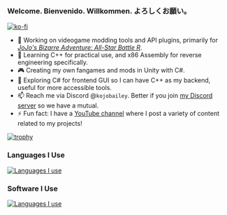 ### Welcome. Bienvenido. Willkommen. よろしくお願い。
[![ko-fi](https://ko-fi.com/img/githubbutton_sm.svg)](https://ko-fi.com/C0C3NIG2A)

- 🔭 Working on videogame modding tools and API plugins, primarily for [*JoJo's Bizarre Adventure: All-Star Battle R*](https://jojomodding.miraheze.org/wiki/All-Star_Battle_R).
- 🌱 Learning C++ for practical use, and x86 Assembly for reverse engineering specifically.
- 🎮 Creating my own fangames and mods in Unity with C#.
- 🤔 Exploring C# for frontend GUI so I can have C++ as my backend, useful for more accessible tools.
- 📫 Reach me via Discord @`kojobailey`. Better if you join [my Discord server](https://discord.gg/GEGbcRn) so we have a mutual.
- ⚡ Fun fact: I have a [YouTube channel](https://www.youtube.com/@kojobailey) where I post a variety of content related to my projects!

[![trophy](https://github-profile-trophy.vercel.app/?username=KojoBailey&theme=onedark)](https://github.com/ryo-ma/github-profile-trophy)

### Languages I Use
[![Languages I use](https://skillicons.dev/icons?i=cpp,cmake,cs,react,html,css,md)](https://skillicons.dev)

### Software I Use
[![Languages I use](https://skillicons.dev/icons?i=vscode,unity,pr,ps)](https://skillicons.dev)
